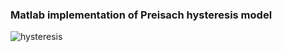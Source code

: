 ### Matlab implementation of Preisach hysteresis model

![hysteresis](https://github.com/danny-bit/preisach/assets/59084863/176cc603-d22f-4003-ae0d-fe4cf0770c72)
